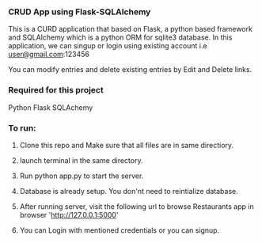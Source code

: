 
### CRUD App using Flask-SQLAlchemy
This is a CURD application that based on Flask, a python based framework and SQLAlchemy
which is a python ORM for sqlite3 database.
 In this application, we can singup or login using existing account i.e user@gmail.com:123456

 You can modify entries and delete existing entries by Edit and Delete links.


### Required for this project

Python
Flask
SQLAchemy


### To run:

1. Clone this repo and Make sure that all files are in same directiory.

2. launch terminal in the same directory.

3. Run python app.py to start the server.

4. Database is already setup. You don'nt need to reintialize database.

5. After running server, visit the following url to browse Restaurants app in browser 'http://127.0.0.1:5000'
 
6. You can Login with mentioned credentials or you can signup.


